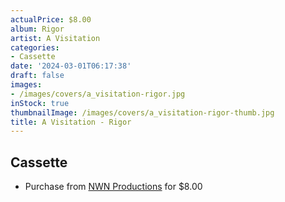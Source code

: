 ```yaml
---
actualPrice: $8.00
album: Rigor
artist: A Visitation
categories:
- Cassette
date: '2024-03-01T06:17:38'
draft: false
images:
- /images/covers/a_visitation-rigor.jpg
inStock: true
thumbnailImage: /images/covers/a_visitation-rigor-thumb.jpg
title: A Visitation - Rigor
---
```


## Cassette
* Purchase from [NWN Productions](http://shop.nwnprod.com/index.php?route=product/product&path=73&product_id=23992&sort=pd.name&order=ASC) for $8.00
